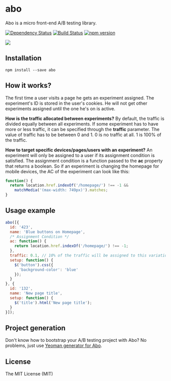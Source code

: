 # abo

Abo is a micro front-end A/B testing library.

[![Dependency Status](https://david-dm.org/zkochan/abo/status.svg?style=flat)](https://david-dm.org/zkochan/abo)
[![Build Status](https://travis-ci.org/zkochan/abo.svg)](https://travis-ci.org/zkochan/abo)
[![npm version](https://badge.fury.io/js/abo.svg)](http://badge.fury.io/js/abo)

![](https://i.imgur.com/I86ILqQ.jpg)

## Installation

```
npm install --save abo
```

## How it works?

The first time a user visits a page he gets an experiment assigned. The experiment's ID is stored in the user's cookies. He will not get other experiments assigned until the one he's on is active.

**How is the traffic allocated between experiments?**
By default, the traffic is divided equally between all experiments. If some experiment has to have more or less traffic, it can be specified through the **traffic** parameter. The value of traffic has to be between 0 and 1. 0 is no traffic at all. 1 is 100% of the traffic.

**How to target specific devices/pages/users with an experiment?**
An experiment will only be assigned to a user if its assignment condition is satisfied. The assignment condition is a function passed to the **ac** property that returns a boolean. So if an experiment is changing the homepage for mobile devices, the AC of the experiment can look like this:

``` js
function() {
  return location.href.indexOf('/homepage/') !== -1 &&
    matchMedia('(max-width: 749px)').matches;
}
```

## Usage example

``` js
abo([{
  id: '423',
  name: 'Blue buttons on Homepage',
  /* Assignment Condition */
  ac: function() {
    return location.href.indexOf('/homepage/') !== -1;
  },
  traffic: 0.1, // 10% of the traffic will be assigned to this variation if the Assignemt condition was satisfied
  setup: function() {
    $('button').css({
      'background-color': 'blue'
    });
  }
}, {
  id: '132',
  name: 'New page title',
  setup: function() {
    $('title').html('New page title');
  }
}]);
```


## Project generation
Don't know how to bootstrap your A/B testing project with Abo? No problems, just use [Yeoman generator for Abo](https://github.com/zkochan/generator-abo).


## License

The MIT License (MIT)
